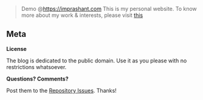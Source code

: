 > Demo @https://imprashant.com
> This is my personal website. To know more about my work & interests, please visit [this](https://imprashant.com)

## Meta

**License**

The blog is dedicated to the public domain. Use it as you please with no restrictions whatsoever.

**Questions? Comments?**

Post them to the [Repository Issues](https://github.com/x0v/x0v.github.io/issues/new). Thanks!

